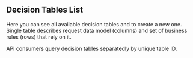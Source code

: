 ## Decision Tables List

Here you can see all available decision tables and to create a new one. 
Single table describes request data model (columns) and set of business rules (rows) that rely on it.

API consumers query decision tables separatedly by unique table ID.
